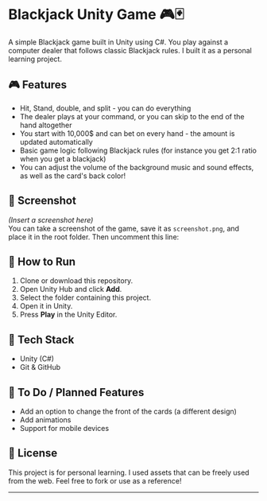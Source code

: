 # Blackjack Unity Game 🎮🃏

A simple Blackjack game built in Unity using C#. You play against a computer dealer that follows classic Blackjack rules. I built it as a personal learning project.

## 🎮 Features

- Hit, Stand, double, and split - you can do everything
- The dealer plays at your command, or you can skip to the end of the hand altogether
- You start with 10,000$ and can bet on every hand - the amount is updated automatically
- Basic game logic following Blackjack rules (for instance you get 2:1 ratio when you get a blackjack)
- You can adjust the volume of the background music and sound effects, as well as the card's back color!

## 📸 Screenshot

*(Insert a screenshot here)*  
You can take a screenshot of the game, save it as `screenshot.png`, and place it in the root folder. Then uncomment this line:

<!-- ![Screenshot](screenshot.png) -->

## 🚀 How to Run

1. Clone or download this repository.
2. Open Unity Hub and click **Add**.
3. Select the folder containing this project.
4. Open it in Unity.
5. Press **Play** in the Unity Editor.

## 🔧 Tech Stack

- Unity (C#)
- Git & GitHub

## 📌 To Do / Planned Features

- Add an option to change the front of the cards (a different design)
- Add animations
- Support for mobile devices

## 📄 License

This project is for personal learning. I used assets that can be freely used from the web.
Feel free to fork or use as a reference!

---
